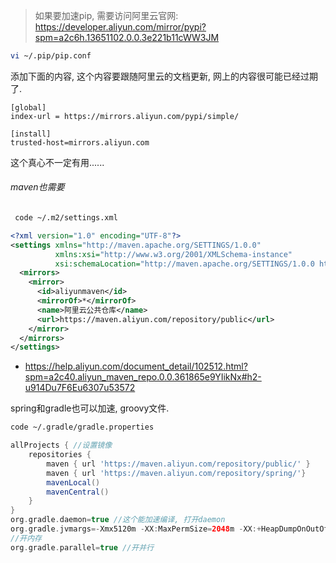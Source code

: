 > 如果要加速pip, 需要访问阿里云官网: https://developer.aliyun.com/mirror/pypi?spm=a2c6h.13651102.0.0.3e221b11cWW3JM

```sh
vi ~/.pip/pip.conf
```

添加下面的内容, 这个内容要跟随阿里云的文档更新, 网上的内容很可能已经过期了.

```
[global]
index-url = https://mirrors.aliyun.com/pypi/simple/

[install]
trusted-host=mirrors.aliyun.com
```

这个真心不一定有用...... 

###### maven也需要

```sh
 code ~/.m2/settings.xml 
```

```xml
<?xml version="1.0" encoding="UTF-8"?>
<settings xmlns="http://maven.apache.org/SETTINGS/1.0.0"
          xmlns:xsi="http://www.w3.org/2001/XMLSchema-instance"
          xsi:schemaLocation="http://maven.apache.org/SETTINGS/1.0.0 http://maven.apache.org/xsd/settings-1.0.0.xsd">
  <mirrors>
    <mirror>
      <id>aliyunmaven</id>
      <mirrorOf>*</mirrorOf>
      <name>阿里云公共仓库</name>
      <url>https://maven.aliyun.com/repository/public</url>
    </mirror>
  </mirrors>
</settings> 

```

- https://help.aliyun.com/document_detail/102512.html?spm=a2c40.aliyun_maven_repo.0.0.361865e9YIikNx#h2-u914Du7F6Eu6307u53572

spring和gradle也可以加速, groovy文件.

```sh
code ~/.gradle/gradle.properties
```

```groovy
allProjects { //设置镜像
    repositories {
        maven { url 'https://maven.aliyun.com/repository/public/' }
        maven { url 'https://maven.aliyun.com/repository/spring/'}
        mavenLocal()
        mavenCentral()
    }
}
org.gradle.daemon=true //这个能加速编译, 打开daemon
org.gradle.jvmargs=-Xmx5120m -XX:MaxPermSize=2048m -XX:+HeapDumpOnOutOfMemoryError -Dfile.encoding=UTF-8
//开内存
org.gradle.parallel=true //开并行
```



